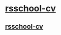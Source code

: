 # [rsschool-cv](https://qasimiss.github.io/rsschool-cv/cv)
## [rsschool-cv](https://qasimiss.github.io/rsschool-cv/)